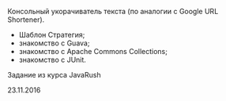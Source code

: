 Консольный укорачиватель текста (по аналогии с Google URL Shortener).

- Шаблон Стратегия;
- знакомство с Guava;
- знакомство с Apache Commons Collections;
- знакомство с JUnit.

Задание из курса JavaRush

23.11.2016
